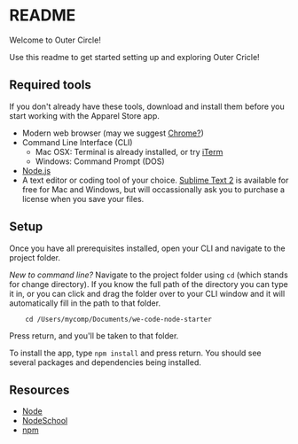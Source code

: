 # README
Welcome to Outer Circle!

Use this readme to get started setting up and exploring Outer Cricle!

## Required tools

If you don't already have these tools, download and install them before you start working with the Apparel Store app.

* Modern web browser (may we suggest [Chrome?](https://www.google.com/chrome/browser))
* Command Line Interface (CLI)
	* Mac OSX: Terminal is already installed, or try [iTerm](https://www.iterm2.com/)
	* Windows: Command Prompt (DOS)
* [Node.js](https://nodejs.org/download/) 
* A text editor or coding tool of your choice. [Sublime Text 2](http://www.sublimetext.com/2) is available for free for Mac and Windows, but will occassionally ask you to purchase a license when you save your files. 

## Setup

Once you have all prerequisites installed, open your CLI and navigate to the project folder.

_New to command line?_ Navigate to the project folder using `cd` (which stands for change directory). If you know the full path of the directory you can type it in, or you can click and drag the folder over to your CLI window and it will automatically fill in the path to that folder.

		cd /Users/mycomp/Documents/we-code-node-starter

Press return, and you'll be taken to that folder.

To install the app, type `npm install` and press return. You should see several packages and dependencies being installed.

## Resources

* [Node](https://nodejs.org/)
* [NodeSchool](http://nodeschool.io/)
* [npm](https://www.npmjs.com/)
